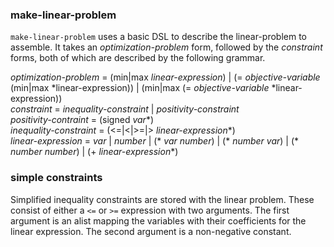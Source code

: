 ### make-linear-problem
`make-linear-problem` uses a basic DSL to describe the linear-problem to assemble.
It takes an *optimization-problem* form, followed by the *constraint* forms, both of which are described by the following grammar.

*optimization-problem* = (min|max *linear-expression*) | (= *objective-variable* (min|max *linear-expression)) | (min|max (= *objective-variable* *linear-expression))  
*constraint* = *inequality-constraint* | *positivity-constraint*  
*positivity-contraint* = (signed *var*\*)  
*inequality-constraint* = (<=|<|>=|> *linear-expression*\*)  
*linear-expression* = *var* | *number* | (\* *var* *number*) | (\* *number* *var*) | (\* *number* *number*) | (+ *linear-expression*\*)

### simple constraints
Simplified inequality constraints are stored with the linear problem.
These consist of either a `<=` or `>=` expression with two arguments.
The first argument is an alist mapping the variables with their coefficients for the linear expression.
The second argument is a non-negative constant.
